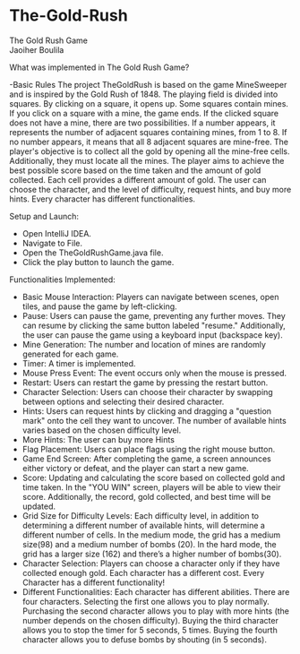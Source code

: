 # The-Gold-Rush



The Gold Rush Game								                                      
Jaoiher Boulila

What was implemented in The Gold Rush Game?

-Basic Rules
The project TheGoldRush is based on the game MineSweeper and is inspired by the Gold Rush of 1848.
The playing field is divided into squares. By clicking on a square, it opens up. Some squares contain mines. If you click on a square with a mine, the game ends. If the clicked square does not have a mine, there are two possibilities. If a number appears, it represents the number of adjacent squares containing mines, from 1 to 8. If no number appears, it means that all 8 adjacent squares are mine-free. The player's objective is to collect all the gold by opening all the mine-free cells. Additionally, they must locate all the mines. The player aims to achieve the best possible score based on the time taken and the amount of gold collected. Each cell provides a different amount of gold. The user can choose the character, and the level of difficulty, request hints, and buy more hints. Every character has different functionalities.

Setup and Launch:
- Open IntelliJ IDEA.
-	Navigate to File.
-	Open the TheGoldRushGame.java file.
-	Click the play button to launch the game.

Functionalities Implemented:
-	Basic Mouse Interaction: Players can navigate between scenes, open tiles, and pause the game by left-clicking.
-	Pause: Users can pause the game, preventing any further moves. They can resume by clicking the same button labeled "resume." Additionally, the user can pause the game using a keyboard input (backspace key).
-	Mine Generation: The number and location of mines are randomly generated for each game.
-	Timer: A timer is implemented.
-	Mouse Press Event: The event occurs only when the mouse is pressed.
-	Restart: Users can restart the game by pressing the restart button.
-	Character Selection: Users can choose their character by swapping between options and selecting their desired character.
-	Hints: Users can request hints by clicking and dragging a "question mark" onto the cell they want to uncover. The number of available hints varies based on the chosen difficulty level. 
-	More Hints: The user can buy more Hints
-	Flag Placement: Users can place flags using the right mouse button.
-	Game End Screen: After completing the game, a screen announces either victory or defeat, and the player can start a new game.
-	Score: Updating and calculating the score based on collected gold and time taken. In the "YOU WIN" screen, players will be able to view their score. Additionally, the record, gold collected, and best time will be updated.
- Grid Size for Difficulty Levels: Each difficulty level, in addition to determining a different number of available hints, will determine a different number of cells. In the medium mode, the grid has a medium size(98) and a medium number of bombs (20). In the hard mode, the grid has a larger size (162) and there’s a higher number of bombs(30).
-	Character Selection: Players can choose a character only if they have collected enough gold. Each character has a different cost. Every Character has a different functionality! 
-	Different Functionalities: Each character has different abilities. There are four characters. Selecting the first one allows you to play normally. Purchasing the second character allows you to play with more hints (the number depends on the chosen difficulty). Buying the third character allows you to stop the timer for 5 seconds, 5 times. Buying the fourth character allows you to defuse bombs by shouting (in 5 seconds).

